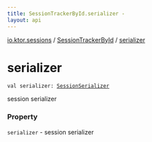 ```yaml
---
title: SessionTrackerById.serializer - 
layout: api
---
```


<div class='api-docs-breadcrumbs'><a href="../index.html">io.ktor.sessions</a> / <a href="index.html">SessionTrackerById</a> / <a href="./serializer.html">serializer</a></div>

# serializer

<div class="signature"><code><span class="keyword">val </span><span class="identifier">serializer</span><span class="symbol">: </span><a href="../-session-serializer/index.html"><span class="identifier">SessionSerializer</span></a></code></div>

session serializer

### Property

<code>serializer</code> - session serializer
